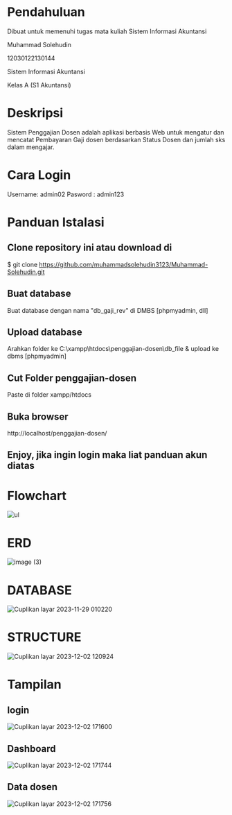 # Pendahuluan 
Dibuat untuk memenuhi tugas mata kuliah Sistem Informasi Akuntansi

Muhammad Solehudin

12030122130144

Sistem Informasi Akuntansi

Kelas A (S1 Akuntansi)


# Deskripsi
Sistem Penggajian Dosen  adalah aplikasi berbasis Web untuk mengatur dan mencatat Pembayaran Gaji dosen berdasarkan Status Dosen dan jumlah sks dalam mengajar.
# Cara Login
Username: admin02
Pasword : admin123
# Panduan Istalasi
## Clone repository ini atau download di
$ git clone https://github.com/muhammadsolehudin3123/Muhammad-Solehudin.git
## Buat database
Buat database dengan nama "db_gaji_rev" di DMBS [phpmyadmin, dll]

## Upload database
Arahkan folder ke C:\xampp\htdocs\penggajian-dosen\db_file & upload ke dbms [phpmyadmin]

## Cut Folder penggajian-dosen
Paste di folder xampp/htdocs

## Buka browser
http://localhost/penggajian-dosen/

## Enjoy, jika ingin login maka liat panduan akun diatas
# Flowchart
![ul](https://github.com/Solehudin3123/Sistem-penggajian/assets/152485242/04bb892e-c891-4a2c-aac9-c2a05f3475d2)
# ERD
![image (3)](https://github.com/muhammadsolehudin3123/Muhammad-Solehudin/assets/152485242/8ee135a0-2c06-475c-af60-07572158055b)
# DATABASE
![Cuplikan layar 2023-11-29 010220](https://github.com/Solehudin3123/Sistem-penggajian/assets/152485242/7f7d7c42-d540-44d0-96b7-77545da71eb1)
# STRUCTURE
![Cuplikan layar 2023-12-02 120924](https://github.com/Solehudin3123/Sistem-penggajian/assets/152485242/de44db4f-b046-47be-bd87-54c9a9e540a3)
# Tampilan
## login
![Cuplikan layar 2023-12-02 171600](https://github.com/muhammadsolehudin3123/Muhammad-Solehudin/assets/152485242/bf9ea1f4-ef98-4abb-b940-90aacf7647db)
## Dashboard
![Cuplikan layar 2023-12-02 171744](https://github.com/muhammadsolehudin3123/Muhammad-Solehudin/assets/152485242/2eb83d44-7b8b-4f54-ba1c-d0fa323447e6)
## Data dosen
![Cuplikan layar 2023-12-02 171756](https://github.com/muhammadsolehudin3123/Muhammad-Solehudin/assets/152485242/136e66e1-f983-4447-b535-7dfd3179c731)


